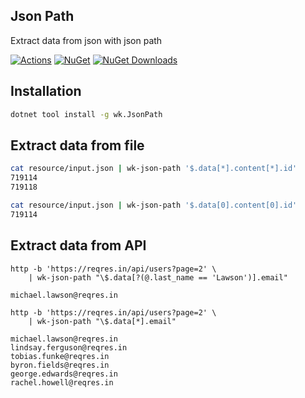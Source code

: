 ## Json Path

Extract data from json with json path

[![Actions](https://github.com/wk-j/json-path/workflows/NuGet/badge.svg)](https://github.com/wk-j/json-path/actions)
[![NuGet](https://img.shields.io/nuget/v/wk.JsonPath.svg)](https://www.nuget.org/packages/wk.JsonPath)
[![NuGet Downloads](https://img.shields.io/nuget/dt/wk.JsonPath.svg)](https://www.nuget.org/packages/wk.JsonPath)

## Installation

```bash
dotnet tool install -g wk.JsonPath
```

## Extract data from file

```bash
cat resource/input.json | wk-json-path '$.data[*].content[*].id'
719114
719118

cat resource/input.json | wk-json-path '$.data[0].content[0].id'
719114
```

## Extract data from API

```
http -b 'https://reqres.in/api/users?page=2' \
    | wk-json-path "\$.data[?(@.last_name == 'Lawson')].email"

michael.lawson@reqres.in

http -b 'https://reqres.in/api/users?page=2' \
    | wk-json-path "\$.data[*].email"

michael.lawson@reqres.in
lindsay.ferguson@reqres.in
tobias.funke@reqres.in
byron.fields@reqres.in
george.edwards@reqres.in
rachel.howell@reqres.in
```